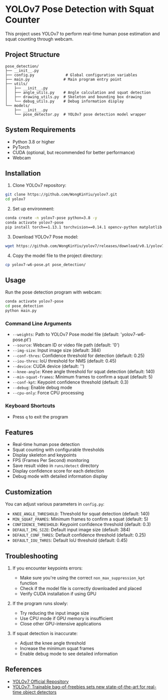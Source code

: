 # YOLOv7 Pose Detection with Squat Counter

This project uses YOLOv7 to perform real-time human pose estimation and squat counting through webcam.

## Project Structure

```
pose_detection/
├── __init__.py
├── config.py              # Global configuration variables
├── main.py               # Main program entry point
├── utils/
│   ├── __init__.py
│   ├── angle_utils.py    # Angle calculation and squat detection
│   ├── drawing_utils.py  # Skeleton and bounding box drawing
│   └── debug_utils.py    # Debug information display
└── models/
    ├── __init__.py
    └── pose_detector.py  # YOLOv7 pose detection model wrapper
```

## System Requirements

- Python 3.8 or higher
- PyTorch
- CUDA (optional, but recommended for better performance)
- Webcam

## Installation

1. Clone YOLOv7 repository:
```bash
git clone https://github.com/WongKinYiu/yolov7.git
cd yolov7
```

2. Set up environment:
```bash
conda create -n yolov7-pose python=3.8 -y
conda activate yolov7-pose
pip install torch==1.13.1 torchvision==0.14.1 opencv-python matplotlib numpy==1.22.0 tqdm Pillow PyYAML tensorboard seaborn pandas scipy
```

3. Download YOLOv7 Pose model:
```bash
wget https://github.com/WongKinYiu/yolov7/releases/download/v0.1/yolov7-w6-pose.pt
```

4. Copy the model file to the project directory:
```bash
cp yolov7-w6-pose.pt pose_detection/
```

## Usage

Run the pose detection program with webcam:

```bash
conda activate yolov7-pose
cd pose_detection
python main.py
```

### Command Line Arguments

- `--weights`: Path to YOLOv7 Pose model file (default: 'yolov7-w6-pose.pt')
- `--source`: Webcam ID or video file path (default: '0')
- `--img-size`: Input image size (default: 384)
- `--conf-thres`: Confidence threshold for detection (default: 0.25)
- `--iou-thres`: IoU threshold for NMS (default: 0.45)
- `--device`: CUDA device (default: '')
- `--knee-angle`: Knee angle threshold for squat detection (default: 140)
- `--min-squat-frames`: Minimum frames to confirm a squat (default: 5)
- `--conf-kpt`: Keypoint confidence threshold (default: 0.3)
- `--debug`: Enable debug mode
- `--cpu-only`: Force CPU processing

### Keyboard Shortcuts

- Press `q` to exit the program

## Features

- Real-time human pose detection
- Squat counting with configurable thresholds
- Display skeleton and keypoints
- FPS (Frames Per Second) monitoring
- Save result video in `runs/detect` directory
- Display confidence score for each detection
- Debug mode with detailed information display

## Customization

You can adjust various parameters in `config.py`:

- `KNEE_ANGLE_THRESHOLD`: Threshold for squat detection (default: 140)
- `MIN_SQUAT_FRAMES`: Minimum frames to confirm a squat (default: 5)
- `CONFIDENCE_THRESHOLD`: Keypoint confidence threshold (default: 0.3)
- `DEFAULT_IMG_SIZE`: Default input image size (default: 384)
- `DEFAULT_CONF_THRES`: Default confidence threshold (default: 0.25)
- `DEFAULT_IOU_THRES`: Default IoU threshold (default: 0.45)

## Troubleshooting

1. If you encounter keypoints errors:
   - Make sure you're using the correct `non_max_suppression_kpt` function
   - Check if the model file is correctly downloaded and placed
   - Verify CUDA installation if using GPU

2. If the program runs slowly:
   - Try reducing the input image size
   - Use CPU mode if GPU memory is insufficient
   - Close other GPU-intensive applications

3. If squat detection is inaccurate:
   - Adjust the knee angle threshold
   - Increase the minimum squat frames
   - Enable debug mode to see detailed information

## References

- [YOLOv7 Official Repository](https://github.com/WongKinYiu/yolov7)
- [YOLOv7: Trainable bag-of-freebies sets new state-of-the-art for real-time object detectors](https://arxiv.org/abs/2207.02696) 